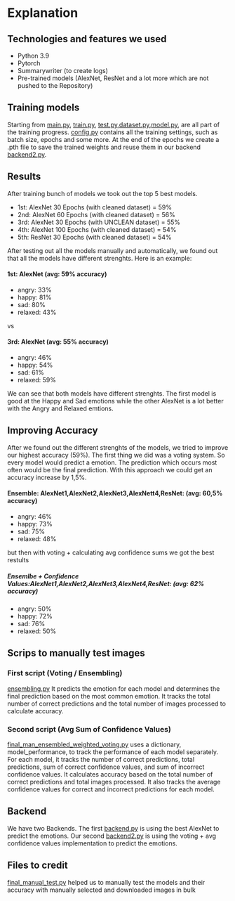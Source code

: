 # Explanation


## Technologies and features we used
* Python 3.9
* Pytorch
* Summarywriter (to create logs)
* Pre-trained models (AlexNet, ResNet and a lot more which are not pushed to the Repository)

## Training models
Starting from [main.py](main.py), [train.py](train.py), 
[test.py](test.py),[dataset.py](dataset.py),[model.py](model.py),
are all part of the training progress. [config.py](config.py) contains
all the training settings, such as batch size, epochs and some more.
At the end of the epochs we create a .pth file to save the trained weights
and reuse them in our backend [backend2.py](backend2.py).

## Results
After training bunch of models we took out the top 5 best models. 
* 1st: AlexNet 30 Epochs (with cleaned dataset) = 59%
* 2nd: AlexNet 60 Epochs (with cleaned dataset) = 56%
* 3rd: AlexNet 30 Epochs (with UNCLEAN dataset) = 55%
* 4th: AlexNet 100 Epochs (with cleaned dataset) = 54%
* 5th: ResNet 30 Epochs (with cleaned dataset) = 54%

After testing out all the models manually and automatically, we found out that
all the models have different strenghts. Here is an example:

#### 1st: AlexNet (avg: 59% accuracy)
*   angry: 33%
*	happy: 81%
*	sad: 80%
*	relaxed: 43%

vs

#### 3rd: AlexNet (avg: 55% accuracy) 
*	angry: 46%
*	happy: 54%
*	sad: 61%
*	relaxed: 59%

We can see that both models have different strenghts. The first model is
good at the Happy and Sad emotions while the other AlexNet is a lot better
with the Angry and Relaxed emtions.

## Improving Accuracy 
After we found out the different strenghts of 
the models, we tried to improve our highest accuracy (59%).
The first thing we did was a voting system. So every model would predict
a emotion. The prediction which occurs most often would be the final
prediction. With this approach we could get an accuracy increase by
1,5%. 

#### Ensemble: AlexNet1,AlexNet2,AlexNet3,AlexNett4,ResNet: (avg: 60,5% accuracy)
*	angry: 46%
*	happy: 73%
*	sad: 75%
*	relaxed: 48%

but then with voting + calculating avg confidence sums we got the best restults

##### Ensemlbe + Confidence Values:AlexNet1,AlexNet2,AlexNet3,AlexNet4,ResNet: (avg: 62% accuracy)

*	angry: 50%
*	happy: 72%
*	sad: 76%
*	relaxed: 50%

## Scrips to manually test images

### First script (Voting / Ensembling)
[ensembling.py](ensembling.py) 
It predicts the emotion for each model and 
determines the final prediction based on the most common emotion.
It tracks the total number of correct predictions
and the total number of images processed to calculate accuracy.

### Second script (Avg Sum of Confidence Values)
[final_man_ensembled_weighted_voting.py](final_man_ensembled_weighted_voting.py)
 uses a dictionary, model_performance, to track the performance 
of each model separately. For each model, it tracks the number 
of correct predictions, total predictions, sum of correct 
confidence values, and sum of incorrect confidence values. 
It calculates accuracy based on the total number of correct 
predictions and total images processed. It also tracks the average
confidence values for correct and incorrect predictions for each 
model.

## Backend
We have two Backends. The first [backend.py](backend.py) is using
the best AlexNet to predict the emotions. Our second [backend2.py](backend2.py)
is using the voting + avg confidence values implementation to predict
the emotions. 


## Files to credit
[final_manual_test.py](final_manual_test.py) helped us to manually test the models and their accuracy with manually selected and downloaded images in bulk


